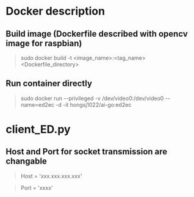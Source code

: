 
# Docker description

## Build image (Dockerfile described with opencv image for raspbian)
>  sudo docker build -t <image_name>:<tag_name> <Dockerfile_directory>

## Run container directly
>  sudo docker run --privileged -v /dev/video0:/dev/video0 --name=ed2ec -d -it hongsj1022/ai-go:ed2ec



# client_ED.py

## Host and Port for socket transmission are changable
>  Host = 'xxx.xxx.xxx.xxx'

>  Port = 'xxxx'
